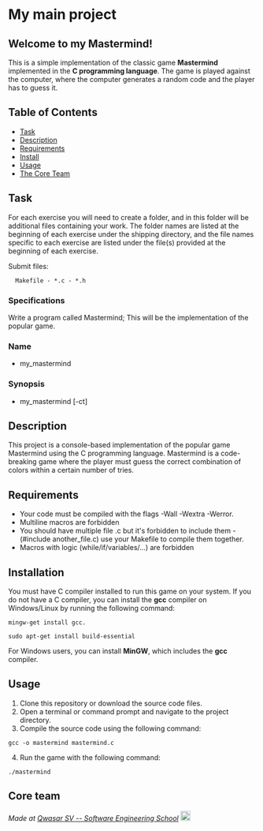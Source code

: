 # My main project

## Welcome to my Mastermind!

This is a simple implementation of the classic game **Mastermind** implemented in the **C programming language**.
The game is played against the computer, where the computer generates a random code and the player has to guess it.

## Table of Contents

- [Task](#task)
- [Description](#description)
- [Requirements](#requirements)
- [Install](#install)
- [Usage](#usage)
- [The Core Team](#the_core_team)

## Task

For each exercise you will need to create a folder, and in this folder will be additional files containing your work.
The folder names are listed at the beginning of each exercise under the shipping directory, and the file names specific to each exercise are listed under the file(s) provided at the beginning of each exercise.

Submit files:

      Makefile - *.c - *.h

### Specifications

Write a program called Mastermind; This will be the implementation of the popular game.

### Name

- my_mastermind

### Synopsis

- my_mastermind [-ct]

## Description

This project is a console-based implementation of the popular game Mastermind using the C programming language.
Mastermind is a code-breaking game where the player must guess the correct combination of colors within a certain number of tries.

## Requirements

- Your code must be compiled with the flags -Wall -Wextra -Werror.
- Multiline macros are forbidden
- You should have multiple file .c but it's forbidden to include them - (#include another_file.c) use your Makefile to compile them together.
- Macros with logic (while/if/variables/...) are forbidden

## Installation

You must have C compiler installed to run this game on your system.
If you do not have a C compiler, you can install the **gcc** compiler on Windows/Linux by running the following command:

```
mingw-get install gcc.
```

```
sudo apt-get install build-essential
```

For Windows users, you can install **MinGW**, which includes the **gcc** compiler.

## Usage

1. Clone this repository or download the source code files.
2. Open a terminal or command prompt and navigate to the project directory.
3. Compile the source code using the following command:

```
gcc -o mastermind mastermind.c
```

4. Run the game with the following command:

```
./mastermind
```

## Core team

<span><i> Made at <a href='https://qwasar.io'>Qwasar SV -- Software Engineering School</a></i></span>
<span><img alt='Qwasar SV -- Software Engineering School Logo' src='https://storage.googleapis.com/qwasar-public/qwasar-logo_50x50.png' width='20px' /></span >
